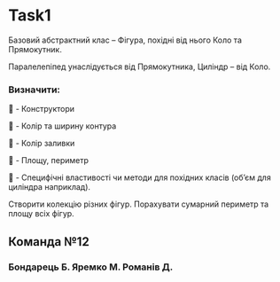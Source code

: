 
# Task1
Базовий абстрактний клас – Фігура, похідні від нього Коло та Прямокутник.

Паралелепіпед унаслідується від Прямокутника, Циліндр – від Коло.

### Визначити:

 - Конструктори

 - Колір та ширину контура

 - Колір заливки

 - Площу, периметр 

 - Специфічні властивості чи методи для похідних класів (об’єм для циліндра наприклад).

Створити колекцію різних фігур. Порахувати сумарний периметр та площу всіх фігур.

## Команда №12
### Бондарець Б. Яремко М. Романів Д.
